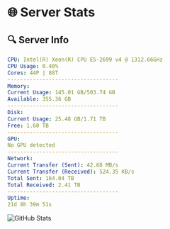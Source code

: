 # 🌐 Server Stats
## 🔍 Server Info
```yaml
CPU: Intel(R) Xeon(R) CPU E5-2699 v4 @ 1312.66GHz
CPU Usage: 0.40%
Cores: 44P | 88T
-----------------------------------
Memory:
Current Usage: 145.01 GB/503.74 GB
Available: 355.36 GB
-----------------------------------
Disk:
Current Usage: 25.48 GB/1.71 TB
Free: 1.60 TB
-----------------------------------
GPU:
No GPU detected
-----------------------------------
Network:
Current Transfer (Sent): 42.68 MB/s
Current Transfer (Received): 524.35 KB/s
Total Sent: 164.04 TB
Total Received: 2.41 TB
-----------------------------------
Uptime:
21d 8h 39m 51s
```
![GitHub Stats](https://img.shields.io/badge/Updated-2025-03-01_07:23:09-blue)